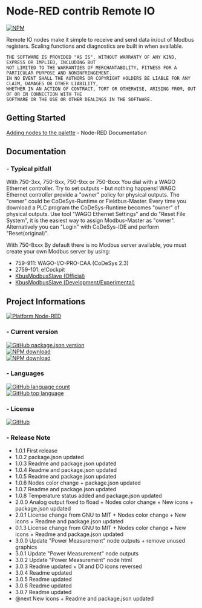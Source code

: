 # Node-RED contrib Remote IO

[![NPM](https://nodei.co/npm/node-red-contrib-remote-io.png)](https://nodei.co/npm/node-red-contrib-remote-io/)

Remote IO nodes make it simple to receive and send data in/out of Modbus registers.
Scaling functions and diagnostics are built in when available.

	THE SOFTWARE IS PROVIDED "AS IS", WITHOUT WARRANTY OF ANY KIND, EXPRESS OR IMPLIED, INCLUDING BUT 
	NOT LIMITED TO THE WARRANTIES OF MERCHANTABILITY, FITNESS FOR A PARTICULAR PURPOSE AND NONINFRINGEMENT. 
	IN NO EVENT SHALL THE AUTHORS OR COPYRIGHT HOLDERS BE LIABLE FOR ANY CLAIM, DAMAGES OR OTHER LIABILITY, 
	WHETHER IN AN ACTION OF CONTRACT, TORT OR OTHERWISE, ARISING FROM, OUT OF OR IN CONNECTION WITH THE 
	SOFTWARE OR THE USE OR OTHER DEALINGS IN THE SOFTWARE.

## Getting Started
[Adding nodes to the palette](https://nodered.org/docs/user-guide/runtime/adding-nodes) - Node-RED Documentation

## Documentation
### - Typical pitfall
With 750-3xx, 750-8xx, 750-9xx or 750-8xxx
You dial with a WAGO Ethernet controller.
Try to set outputs - but nothing happens!
WAGO Ethernet controller provide a "owner" policy for physical outputs.
The "owner" could be CoDeSys-Runtime or Fieldbus-Master.
Every time you download a PLC program the CoDeSys-Runtime becomes "owner" of physical outputs.
Use tool "WAGO Ethernet Settings" and do "Reset File System",
it is the easiest way to assign Modbus-Master as "owner".
Alternatively you can "Login" with CoDeSys-IDE and perform "Reset(original)".

With 750-8xxx
By default there is no Modbus server available, you must create your own Modbus server by using:
*   759-911: WAGO-I/O-PRO-CAA (CoDeSys 2.3)
*   2759-101: e!Cockpit
*   [KbusModbusSlave (Official)](https://github.com/WAGO/pfc-howtos/tree/master/HowTo_AddKbusModbusSlave)
*   [KbusModbusSlave (Development/Experimental)](https://github.com/Ekristoffe/HowTo_AddKbusModbusSlave)

## Project Informations
[![Platform Node-RED](https://img.shields.io/badge/Platform-Node--RED-red)](https://nodered.org/)

### - Current version
[![GitHub package.json version](https://img.shields.io/github/package-json/v/ekristoffe/node-red-contrib-remote-io)](https://www.npmjs.com/package/node-red-contrib-remote-io)  
[![NPM download](https://img.shields.io/npm/dm/node-red-contrib-remote-io.svg)](https://npm-stat.com/?package=node-red-contrib-remote-io)  
[![NPM download](https://img.shields.io/npm/dw/node-red-contrib-remote-io.svg)](https://npm-stat.com/?package=node-red-contrib-remote-io)

### - Languages
[![GitHub language count](https://img.shields.io/github/languages/count/ekristoffe/node-red-contrib-remote-io)](README.md)  
[![GitHub top language](https://img.shields.io/github/languages/top/ekristoffe/node-red-contrib-remote-io)](README.md)

### - License
[![GitHub](https://img.shields.io/github/license/ekristoffe/node-red-contrib-remote-io)](https://github.com/ekristoffe/node-red-contrib-remote-io/blob/master/LICENSE) 

### - Release Note
*   1.0.1 First release  
*   1.0.2 package.json updated  
*   1.0.3 Readme and package.json updated  
*   1.0.4 Readme and package.json updated  
*   1.0.5 Readme and package.json updated  
*   1.0.6 Nodes color change + package.json updated  
*   1.0.7 Readme and package.json updated  
*   1.0.8 Temperature status added and package.json updated  
*   2.0.0 Analog output fixed to fload + Nodes color change + New icons + package.json updated  
*   2.0.1 License change from GNU to MIT + Nodes color change + New icons + Readme and package.json updated  
*   0.1.3 License change from GNU to MIT + Nodes color change + New icons + Readme and package.json updated  
*   3.0.0 Update "Power Measurement" node outputs + remove unused graphics  
*   3.0.1 Update "Power Measurement" node outputs  
*   3.0.2 Update "Power Measurement" node html  
*   3.0.3 Readme updated + DI and DO icons reversed  
*   3.0.4 Readme updated  
*   3.0.5 Readme updated  
*   3.0.6 Readme updated  
*   3.0.7 Readme updated  
*   @next New icons + Readme and package.json updated
